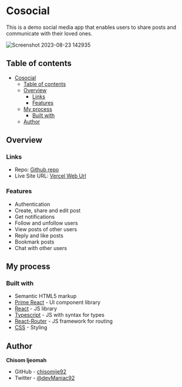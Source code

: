 # Cosocial
This is a demo social media app that enables users to share posts and communicate with their loved ones.

![Screenshot 2023-08-23 142935](https://github.com/chisomije92/cosocial/assets/68636386/9073bcd7-4a9c-44a8-9cc9-53aac0a18583)
## Table of contents

- [Cosocial](#cosocial)
  - [Table of contents](#table-of-contents)
  - [Overview](#overview)
    - [Links](#links)
    - [Features](#features)
  - [My process](#my-process)
    - [Built with](#built-with)
  - [Author](#author)


## Overview

### Links

- Repo: [Github repo](https://github.com/chisomije92/cosocial)
- Live Site URL: [Vercel Web Url](https://cosocial.vercel.app/)

### Features
- Authentication
- Create, share and edit post
- Get notifications
- Follow and unfollow users
- View posts of other users
- Reply and like posts
- Bookmark posts
- Chat with other users


## My process

### Built with

- Semantic HTML5 markup
- [Prime React](https://primereact.org/) - UI component library
- [React](https://react.dev/) - JS library
- [Typescript](https://react.dev/) - JS with syntax for types
- [React-Router](https://reactrouter.com/) - JS framework for routing
- [CSS](https://sass-lang.com/) - Styling



## Author

**Chisom Ijeomah**

- GitHub - [chisomije92](https://github.com/chisomije92)
- Twitter - [@devManiac92](https://www.twitter.com/@devManiac92)

